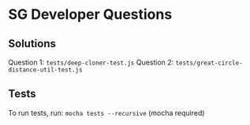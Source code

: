 # SG Developer Questions

## Solutions

Question 1: `tests/deep-cloner-test.js`
Question 2: `tests/great-circle-distance-util-test.js`

## Tests

To run tests, run: `mocha tests --recursive` (mocha required)

